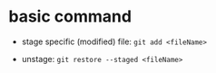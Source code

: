 # basic command

* stage specific (modified) file: `git add <fileName> `

* unstage: `git restore --staged <fileName>`